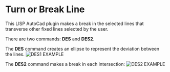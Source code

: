 # Turn or Break Line

This LISP AutoCad plugin makes a break in the selected lines that transverse other fixed lines selected by the user.

There are two commands: **DES** and **DES2**.

The **DES** command creates an ellipse to represent the deviation between the lines.
![DES1 EXAMPLE](https://github.com/Mr-Saxobeat/break-line/blob/master/breakLine-images/des1-autocad.JPG)

The **DES2** command makes a break in each intersection:
![DES2 EXAMPLE](https://github.com/Mr-Saxobeat/break-line/blob/master/breakLine-images/des2-autocad.JPG)
